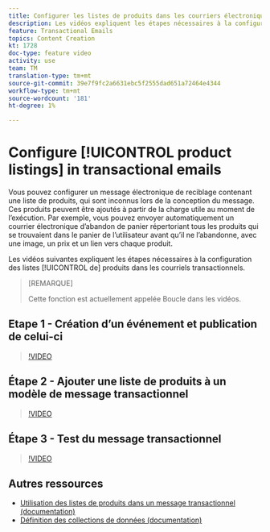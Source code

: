 ```yaml
---
title: Configurer les listes de produits dans les courriers électroniques transactionnels
description: Les vidéos expliquent les étapes nécessaires à la configuration des listes de produits dans les courriers électroniques transactionnels en Adobe Campaign Standard (ACS).
feature: Transactional Emails
topics: Content Creation
kt: 1728
doc-type: feature video
activity: use
team: TM
translation-type: tm+mt
source-git-commit: 39e7f9fc2a6631ebc5f2555dad651a72464e4344
workflow-type: tm+mt
source-wordcount: '181'
ht-degree: 1%

---
```



# Configure [!UICONTROL product listings] in transactional emails

Vous pouvez configurer un message électronique de reciblage contenant une liste de produits, qui sont inconnus lors de la conception du message. Ces produits peuvent être ajoutés à partir de la charge utile au moment de l’exécution. Par exemple, vous pouvez envoyer automatiquement un courrier électronique d’abandon de panier répertoriant tous les produits qui se trouvaient dans le panier de l’utilisateur avant qu’il ne l’abandonne, avec une image, un prix et un lien vers chaque produit.

Les vidéos suivantes expliquent les étapes nécessaires à la configuration des listes [!UICONTROL de] produits dans les courriels transactionnels.

>[REMARQUE]
>
>Cette fonction est actuellement appelée Boucle dans les vidéos.

## Etape 1 - Création d’un événement et publication de celui-ci

>[!VIDEO](https://video.tv.adobe.com/v/25914?quality=12)

## Étape 2 - Ajouter une liste de produits à un modèle de message transactionnel

>[!VIDEO](https://video.tv.adobe.com/v/25915?quality=12)

## Étape 3 - Test du message transactionnel

>[!VIDEO](https://video.tv.adobe.com/v/25916?quality=12)

## Autres ressources

* [Utilisation des listes de produits dans un message transactionnel (documentation)](https://docs.adobe.com/content/help/en/campaign-standard/using/communication-channels/transactional-messaging/event-transactional-messages.html#using-product-listings-in-a-transactional-message)
* [Définition des collections de données (documentation)](https://docs.adobe.com/content/help/en/campaign-standard/using/administrating/configuring-channels/configuring-transactional-messaging.html#defining-data-collections)
